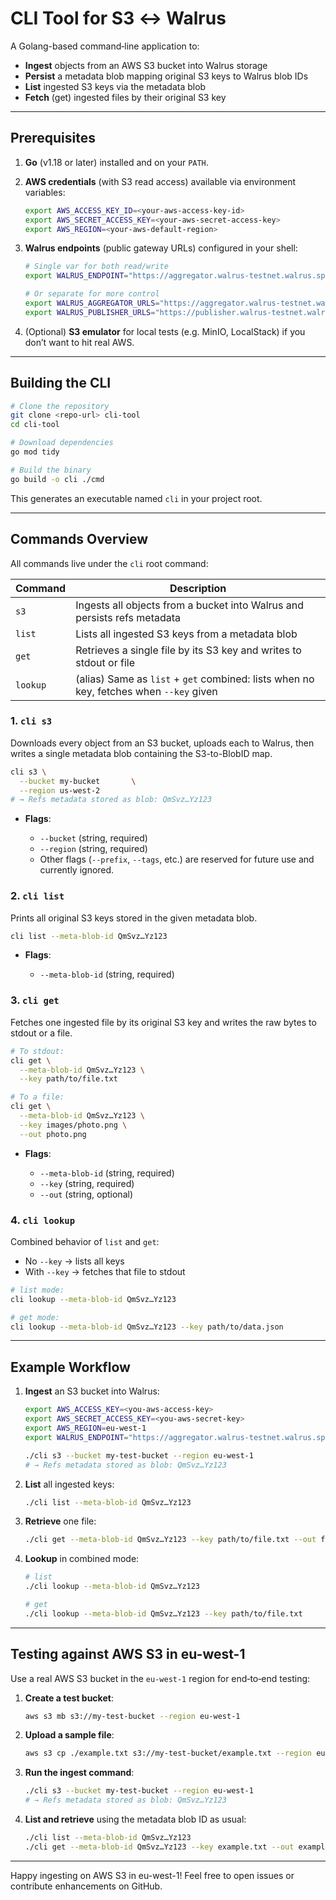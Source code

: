 # CLI Tool for S3 ↔ Walrus

A Golang-based command‑line application to:

- **Ingest** objects from an AWS S3 bucket into Walrus storage
- **Persist** a metadata blob mapping original S3 keys to Walrus blob IDs
- **List** ingested S3 keys via the metadata blob
- **Fetch** (get) ingested files by their original S3 key

---

## Prerequisites

1. **Go** (v1.18 or later) installed and on your `PATH`.

2. **AWS credentials** (with S3 read access) available via environment variables:

   ```bash
   export AWS_ACCESS_KEY_ID=<your-aws-access-key-id>
   export AWS_SECRET_ACCESS_KEY=<your-aws-secret-access-key>
   export AWS_REGION=<your-aws-default-region>
   ```

3. **Walrus endpoints** (public gateway URLs) configured in your shell:

   ```bash
   # Single var for both read/write
   export WALRUS_ENDPOINT="https://aggregator.walrus-testnet.walrus.space,https://publisher.walrus-testnet.walrus.space"

   # Or separate for more control
   export WALRUS_AGGREGATOR_URLS="https://aggregator.walrus-testnet.walrus.space"
   export WALRUS_PUBLISHER_URLS="https://publisher.walrus-testnet.walrus.space"
   ```

4. (Optional) **S3 emulator** for local tests (e.g. MinIO, LocalStack) if you don’t want to hit real AWS.

---

## Building the CLI

```bash
# Clone the repository
git clone <repo-url> cli-tool
cd cli-tool

# Download dependencies
go mod tidy

# Build the binary
go build -o cli ./cmd
```

This generates an executable named `cli` in your project root.

---

## Commands Overview

All commands live under the `cli` root command:

| Command  | Description                                                                            |
| -------- | -------------------------------------------------------------------------------------- |
| `s3`     | Ingests all objects from a bucket into Walrus and persists refs metadata               |
| `list`   | Lists all ingested S3 keys from a metadata blob                                        |
| `get`    | Retrieves a single file by its S3 key and writes to stdout or file                     |
| `lookup` | (alias) Same as `list` + `get` combined: lists when no key, fetches when `--key` given |

### 1. `cli s3`

Downloads every object from an S3 bucket, uploads each to Walrus, then writes a single metadata blob containing the S3-to-BlobID map.

```bash
cli s3 \
  --bucket my-bucket       \
  --region us-west-2
# → Refs metadata stored as blob: QmSvz…Yz123
```

- **Flags**:

  - `--bucket` (string, required)
  - `--region` (string, required)
  - Other flags (`--prefix`, `--tags`, etc.) are reserved for future use and currently ignored.

### 2. `cli list`

Prints all original S3 keys stored in the given metadata blob.

```bash
cli list --meta-blob-id QmSvz…Yz123
```

- **Flags**:

  - `--meta-blob-id` (string, required)

### 3. `cli get`

Fetches one ingested file by its original S3 key and writes the raw bytes to stdout or a file.

```bash
# To stdout:
cli get \
  --meta-blob-id QmSvz…Yz123 \
  --key path/to/file.txt

# To a file:
cli get \
  --meta-blob-id QmSvz…Yz123 \
  --key images/photo.png \
  --out photo.png
```

- **Flags**:

  - `--meta-blob-id` (string, required)
  - `--key` (string, required)
  - `--out` (string, optional)

### 4. `cli lookup`

Combined behavior of `list` and `get`:

- No `--key` → lists all keys
- With `--key` → fetches that file to stdout

```bash
# list mode:
cli lookup --meta-blob-id QmSvz…Yz123

# get mode:
cli lookup --meta-blob-id QmSvz…Yz123 --key path/to/data.json
```

---

## Example Workflow

1. **Ingest** an S3 bucket into Walrus:

   ```bash
   export AWS_ACCESS_KEY=<you-aws-access-key>
   export AWS_SECRET_ACCESS_KEY=<you-aws-secret-key>
   export AWS_REGION=eu-west-1
   export WALRUS_ENDPOINT="https://aggregator.walrus-testnet.walrus.space,https://publisher.walrus-testnet.walrus.space"

   ./cli s3 --bucket my-test-bucket --region eu-west-1
   # → Refs metadata stored as blob: QmSvz…Yz123
   ```

2. **List** all ingested keys:

   ```bash
   ./cli list --meta-blob-id QmSvz…Yz123
   ```

3. **Retrieve** one file:

   ```bash
   ./cli get --meta-blob-id QmSvz…Yz123 --key path/to/file.txt --out file.txt
   ```

4. **Lookup** in combined mode:

   ```bash
   # list
   ./cli lookup --meta-blob-id QmSvz…Yz123

   # get
   ./cli lookup --meta-blob-id QmSvz…Yz123 --key path/to/file.txt
   ```

---

## Testing against AWS S3 in eu-west-1

Use a real AWS S3 bucket in the `eu-west-1` region for end‑to‑end testing:

1. **Create a test bucket**:

   ```bash
   aws s3 mb s3://my-test-bucket --region eu-west-1
   ```

2. **Upload a sample file**:

   ```bash
   aws s3 cp ./example.txt s3://my-test-bucket/example.txt --region eu-west-1
   ```

3. **Run the ingest command**:

   ```bash
   ./cli s3 --bucket my-test-bucket --region eu-west-1
   # → Refs metadata stored as blob: QmSvz…Yz123
   ```

4. **List and retrieve** using the metadata blob ID as usual:

   ```bash
   ./cli list --meta-blob-id QmSvz…Yz123
   ./cli get --meta-blob-id QmSvz…Yz123 --key example.txt --out example_downloaded.txt
   ```

---

Happy ingesting on AWS S3 in eu-west-1! Feel free to open issues or contribute enhancements on GitHub.
